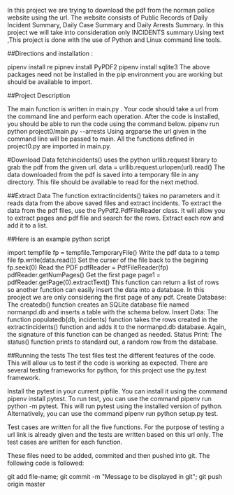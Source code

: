 
In this project we are trying to download the pdf from the norman police website using the url. The website consists of Public Records of Daily Incident Summary, Daily Case Summary and Daily Arrests Summary. In this project we will take into consideration only INCIDENTS summary.Using text ,This project is done with the use of Python and Linux command line tools.


##Directions and installation :

pipenv install re
pipnev install PyPDF2
pipenv install sqlite3
The above packages need not be installed in the pip environment you are working but should be available to import.

##Project Description

The main function is written in main.py . Your code should take a url from the command line and perform each operation. After the code is installed, you should be able to run the code using the command below.
pipenv run python project0/main.py --arrests <url>
Using argparse the url given in the command line will be passed to main. All the functions defined in project0.py are imported in main.py.

#Download Data
fetchincidents() uses the python urllib.request library to grab the pdf from the given url.
data = urllib.request.urlopen(url).read()
The data downloaded from the pdf is saved into a temporary file in any directory. This file should be available to read for the next method.

##Extract Data
The function extractincidents() takes no parameters and it reads data from the above saved files and extract incidents.
To extract the data from the pdf files, use the PyPdf2.PdfFileReader class. It will allow you to extract pages and pdf file and search for the rows. Extract each row and add it to a list.

##Here is an example python script 

import tempfile
fp = tempfile.TemporaryFile()
 Write the pdf data to a temp file
fp.write(data.read())
 Set the curser of the file back to the begining
fp.seek(0)
 Read the PDF
pdfReader = PdfFileReader(fp)
pdfReader.getNumPages()
 Get the first page
page1 = pdfReader.getPage(0).extractText()
 This function can return a list of rows so another function can easily insert the data into a database. In this prooject we are only considering the first page of any pdf.
Create Database:
The createdb() function creates an SQLite database file named normanpd.db and inserts a table with the schema below.
Insert Data:
The function populatedb(db, incidents) function takes the rows created in the extractincidents() function and adds it to the normanpd.db database. Again, the signature of this function can be changed as needed.
Status Print:
The status() function prints to standard out, a random row from the database. 


##Running the tests
The test files test the different features of the code. This will allow us to test if the code is working as expected. There are several testing frameworks for python, for this project use the py.test framework.


Install the pytest in your current pipfile. You can install it using the command pipenv install pytest. To run test, you can use the command pipenv run python -m pytest. This will run pytest using the installed version of python. Alternatively, you can use the command pipenv run python setup.py test.

Test cases are written for all the five functions. For the purpose of testing a url link is already given and the tests are written based on this url only. The test cases are written for each function.


These files need to be added, commited and then pushed into git. The following code is followed:

git add file-name;
git commit -m "Message to be displayed in git";
git push origin master
